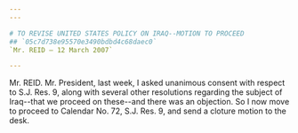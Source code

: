 ```yaml
---
---

# TO REVISE UNITED STATES POLICY ON IRAQ--MOTION TO PROCEED
## `05c7d738e95570e3490bdbd4c68daec0`
`Mr. REID — 12 March 2007`

---
```



Mr. REID. Mr. President, last week, I asked unanimous consent with 
respect to S.J. Res. 9, along with several other resolutions regarding 
the subject of Iraq--that we proceed on these--and there was an 
objection. So I now move to proceed to Calendar No. 72, S.J. Res. 9, 
and send a cloture motion to the desk.